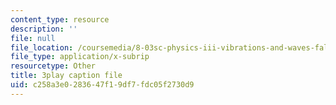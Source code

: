 ```yaml
---
content_type: resource
description: ''
file: null
file_location: /coursemedia/8-03sc-physics-iii-vibrations-and-waves-fall-2016/c258a3e0283647f19df7fdc05f2730d9_Ahv7Akj2xs4.srt
file_type: application/x-subrip
resourcetype: Other
title: 3play caption file
uid: c258a3e0-2836-47f1-9df7-fdc05f2730d9
---
```

